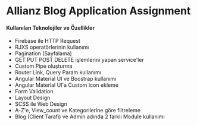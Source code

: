 # Allianz Blog Application Assignment
#### Kullanılan Teknolojiler ve Özellikler
- Firebase ile HTTP Request
- RJXS operatörlerinin kullanımı
- Pagination (Sayfalama)
- GET PUT POST DELETE işlemlerini yapan service'ler
- Custom Pipe oluşturma
- Router Link, Query Param kullanımı
- Angular Material UI ve Boostrap kullanımı
- Angular Material UI'a Custom Icon ekleme
- Form Validation
- Layout Design
- SCSS ile Web Design
- A-Z'e, View_count ve Kategorilerine göre filtreleme
- Blog (Client Tarafı) ve Admin adında 2 farklı Module kullanımı
